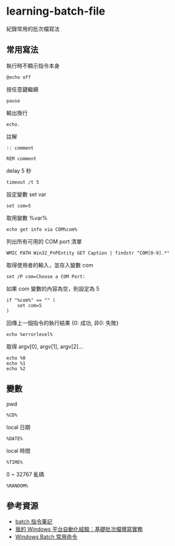 # learning-batch-file
紀錄常用的批次檔寫法


## 常用寫法

執行時不顯示指令本身

	@echo off


按任意鍵繼續

	pause


輸出換行

	echo.


註解

	:: comment

	REM comment


delay 5 秒

	timeout /t 5


設定變數 set var

	set com=5


取用變數 %var%

	echo get info via COM%com%


列出所有可用的 COM port 清單
	
	WMIC PATH Win32_PnPEntity GET Caption | findstr "COM[0-9].*"


取得使用者的輸入，並存入變數 com

	set /P com=Choose a COM Port:


如果 com 變數的內容為空，則設定為 5

	if "%com%" == "" (
		set com=5
	)
	

回傳上一個指令的執行結果 {0: 成功, 非0: 失敗}

	echo %errorlevel%


取得 argv[0], argv[1], argv[2]...

	echo %0
	echo %1
	echo %2


## 變數

pwd

	%CD%


local 日期

	%DATE%


local 時間

	%TIME%


0 ~ 32767 亂碼

	%RANDOM%


## 參考資源

* [batch 指令筆記](https://blog.poychang.net/note-batch/)
* [我的 Windows 平台自動化經驗：基礎批次檔撰寫實務](https://www.slideshare.net/WillHuangTW/windows-batch-scripting-for-begineers)
* [Windows Batch 常用命令](https://dotblogs.com.tw/grayyin/2016/07/28/171747)
